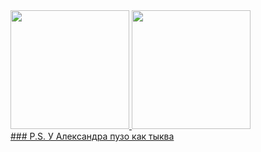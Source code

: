 <div align="left">
  <a href="https://github.com/servokio">
  <img height="190em" src="https://github-readme-stats.vercel.app/api?username=servokio&show_icons=true&include_all_commits=true&count_private=true&bg_color=0d1117&title_color=58a6ff&text_color=c9d1d9&icon_color=1f6feb&hide_border=true"/>
  <img height="190em" src="https://github-readme-stats.vercel.app/api/top-langs/?username=servokio&layout=compact&langs_count=7&bg_color=0d1117&title_color=58a6ff&text_color=c9d1d9&icon_color=1f6feb&hide_border=true"/>
</div>
### P.S. У Александра пузо как тыква
